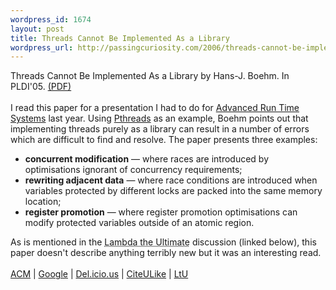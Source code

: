 ```yaml
--- 
wordpress_id: 1674
layout: post
title: Threads Cannot Be Implemented As a Library
wordpress_url: http://passingcuriosity.com/2006/threads-cannot-be-implemented-as-a-library/
---
```

<span class="title">Threads Cannot Be Implemented As a Library</span> by Hans-J. Boehm. In PLDI'05. <a href="http://www.hpl.hp.com/techreports/2004/HPL-2004-209.pdf">(PDF)</a><br /><br />I read this paper for a presentation I had to do for <a href="http://cs.anu.edu.au/~Steve.Blackburn/teaching/comp4700/">Advanced Run Time Systems</a> last year. Using <a href="http://www.llnl.gov/computing/tutorials/pthreads/">Pthreads</a> as an example, Boehm points out that implementing threads purely as a library can result in a number of errors which are difficult to find and resolve. The paper presents three examples: <ul><li><strong>concurrent modification</strong> &mdash; where races are introduced by optimisations ignorant of concurrency requirements; </li><li><strong>rewriting adjacent data</strong> &mdash; where race conditions are introduced when variables protected by different locks are packed into the same memory location;</li><li><strong>register promotion</strong> &mdash; where register promotion optimisations can modify protected variables outside of an atomic region.</li></ul>As is mentioned in the <acronym title="The Programming Languages Weblog">Lambda the Ultimate</acronym> discussion (linked below), this paper doesn't describe anything terribly new but it was an interesting read.<br /><br /><a href="http://portal.acm.org/citation.cfm?doid=1065010.1065042">ACM</a> | <a href="http://scholar.google.com/scholar?hl=en&lr=&safe=off&cluster=12433137887989415736">Google</a> | <a href="http://del.icio.us/url/3d4651bb5d4825336d85fc275461cbf0">Del.icio.us</a> | <a href="http://www.citeulike.org/article/230206">CiteULike</a> | <a href="http://lambda-the-ultimate.org/node/950">LtU</a>
